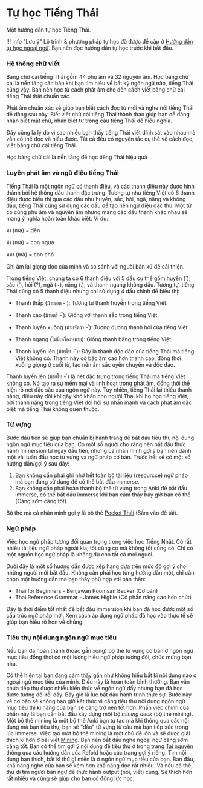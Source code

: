# Tự học Tiếng Thái

Một hướng dẫn tự học Tiếng Thái.

!!! info "Lưu ý"
    Lộ trình & phương pháp tự học đã được đề cập ở [Hướng dẫn tự học ngoại ngữ](../../guide.md). Bạn nên đọc hướng dẫn tự học trước khi bắt đầu.


### Hệ thống chữ viết

Bảng chữ cái tiếng Thái gồm 44 phụ âm và 32 nguyên âm. Học bảng chữ cái là nền tảng căn bản khi bạn tìm hiểu về bất kỳ ngôn ngữ nào, tiếng Thái cũng vậy. Bạn nên học từ cách phát âm cho đến cách viết bảng chữ cái tiếng Thái thật chuẩn xác.

Phát âm chuẩn xác sẽ giúp bạn biết cách đọc từ mới và nghe nói tiếng Thái dễ dàng sau này. Biết viết chữ cái tiếng Thái thành thạo giúp bạn dễ dàng nhận biết mặt chữ, nhận biết từ trong câu tiếng Thái để hiểu nghĩa.

Đây cũng là lý do vì sao nhiều bạn thấy tiếng Thái viết dính sát vào nhau mà vẫn có thể đọc và hiểu được. Tất cả đều có nguyên tắc cụ thể về cách đọc, viết bảng chữ cái tiếng Thái.

Học bảng chữ cái là nền tảng để học tiếng Thái hiệu quả

### Luyện phát âm và ngữ điệu tiếng Thái

Tiếng Thái là một ngôn ngữ có thanh điệu, và các thanh điệu này được hình thành bởi hệ thống dấu thanh đặc trưng. Tương tự như tiếng Việt có 6 thanh điệu được biểu thị qua các dấu như huyền, sắc, hỏi, ngã, nặng và không dấu, tiếng Thái cũng sử dụng các dấu để tạo nên ngữ điệu đặc thù. Một từ có cùng phụ âm và nguyên âm nhưng mang các dấu thanh khác nhau sẽ mang ý nghĩa hoàn toàn khác biệt. Ví dụ:

มา (ma) = đến

ม้า (má) = con ngựa

หมา (mả) = con chó

Ghi âm lại giọng đọc của mình và so sánh với người bản xứ để cải thiện.

Trong tiếng Việt, chúng ta có 6 thanh điệu với 5 dấu cụ thể gồm huyền (`), sắc (‘), hỏi (?), ngã (~), nặng (.), và thanh ngang không dấu. Tương tự, tiếng Thái cũng có 5 thanh điệu nhưng chỉ sử dụng 4 dấu chính để biểu thị:

- Thanh thấp (ม้ายเอก - ่): Tương tự thanh huyền trong tiếng Việt.

- Thanh cao (ม้ายตรี - ๊): Giống với thanh sắc trong tiếng Việt.

- Thanh luyến xuống (ม้ายจัตวา - ๋): Tương đương thanh hỏi của tiếng Việt.

- Thanh ngang (ไม่มีเครื่องหมาย): Giống thanh bằng trong tiếng Việt.

- Thanh luyến lên (ม้ายโท - ้): Đây là thanh độc đáo của tiếng Thái mà tiếng Việt không có. Thanh này có bậc âm cao hơn thanh cao, đồng thời xuống giọng ở cuối từ, tạo nên âm sắc uyển chuyển và độc đáo.

Thanh luyến lên (ม้ายโท - ้) là nét đặc trưng trong tiếng Thái mà tiếng Việt không có. Nó tạo ra sự mềm mại và linh hoạt trong phát âm, đồng thời thể hiện rõ nét đặc sắc của ngôn ngữ này. Tuy nhiên, tiếng Thái lại thiếu thanh nặng, điều này đôi khi gây khó khăn cho người Thái khi họ học tiếng Việt, bởi thanh nặng trong tiếng Việt đòi hỏi sự nhấn mạnh và cách phát âm đặc biệt mà tiếng Thái không quen thuộc.

### Từ vựng

Bước đầu tiên sẽ giúp bạn chuẩn bị hành trang để bắt đầu tiêu thụ nội dung ngôn ngữ mục tiêu của bạn. Có một số người cho rằng nên bắt đầu thực hành Immersion từ ngày đầu tiên, nhưng cá nhân mình gợi ý bạn nên dành một vài tuần đầu học từ vựng và ngữ pháp cơ bản. Trước hết sẽ có một số hướng dẫn/gợi ý sau đây: 

1. Bạn không cần phải ghi nhớ hết toàn bộ tài liệu (resourcce) ngữ pháp mà bạn đang sử dụng để có thể bắt đầu immerse.
2. Bạn không cần phải hoàn thành bộ thẻ từ vựng trong Anki để bắt đầu immerse, có thể bắt đầu immerse khi bạn cảm thấy bây giờ bạn có thể (Càng sớm càng tốt).

Bộ thẻ mà cá nhân mình gợi ý là bộ thẻ [Pocket Thái](https://drive.google.com/file/d/1XA0Cylh-4nBB51ExpnJRFq3QG9brN0eF/view?usp=drive_link) (Bấm vào để tải).

### Ngữ pháp
Việc học ngữ pháp tương đối quan trọng trong việc học Tiếng Nhật. Có rất nhiều tài liệu ngữ pháp ngoài kia, tốt cũng có mà không tốt cũng có. Chỉ có một nguồn học ngữ pháp là không đủ cho tất cả mọi người.

Dưới đây là một số hướng dẫn được xếp hạng dựa trên mức độ gợi ý cho những người mới bắt đầu. Không cần phải học từng hướng dẫn một, chỉ cần chọn một hướng dẫn mà bạn thấy phù hợp với bản thân:

- Thai for Beginners - Benjawan Poomsan Becker (Cơ bản)
- Thai Reference Grammar - James Higbie (Có phần nâng cao hơn chút)

Đây là thời điểm tốt nhất để bắt đầu immersion khi bạn đã học được một số cấu trúc ngữ pháp mới. Xem cách áp dụng ngữ pháp đã học vào thực tế sẽ giúp bạn hiểu rõ hơn về chúng.

### Tiêu thụ nội dung ngôn ngữ mục tiêu

Nếu bạn đã hoàn thành (hoặc gần xong) bộ thẻ từ vựng cơ bản ở ngôn ngữ mục tiêu đồng thời có một lượng hiểu ngữ pháp tương đối, chúc mừng bạn nha. 

Có thể hiện tại bạn đang cảm thấy gần như không hiểu bất kì nội dung nào ở ngoại ngữ mục tiêu của mình. Điều này là hoàn toàn bình thường. Bạn vẫn chưa tiếp thụ được nhiều kiến thức về ngôn ngữ đấy nhưng bạn đã học được tương đối rồi đấy. Bây giờ là lúc bắt đầu hành trình thực sự. Bước này về cơ bản sẽ không bao giờ kết thúc vì càng tiêu thụ nội dung ngôn ngữ mục tiêu thì kĩ năng của bạn sẽ càng trở nên tốt hơn. Phần việc chính của phần này là bạn cần bắt đầu xây dựng một bộ *mining deck* (bộ thẻ mining). Một bộ thẻ mining là một bộ thẻ Anki bạn tự tạo mà khi thông qua các nội dung mà bạn tiêu thụ, bạn sẽ "đào" từ vựng từ câu mà bạn tiếp xúc trong lúc immerse. Việc tạo một bộ thẻ mining là một chủ đề lớn và sẽ được giải thích kĩ hơn ở bài viết [Mining](../../mining.md). Bạn nên bắt đầu nghe ngoại ngữ càng sớm càng tốt. Bạn có thể tìm gợi ý nội dung để tiêu thụ ở trong trang [Tài nguyên](resources.md) thông qua các hướng dẫn của Refold hoặc các trang gợi ý riêng. Tìm nội dung bạn thích, bất kì thứ gì miễn là ở ngôn ngữ mục tiêu của bạn. Ban đầu, khả năng nghe của bạn sẽ kém hơn khả năng đọc rất nhiều. Và nếu có thể, thử đi tìm người bản ngữ để thực hành output (nói, viết) cùng. Sẽ thích hơn rất nhiều và cũng sẽ giúp cho bạn có động lực học.
